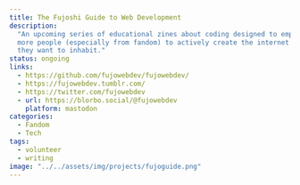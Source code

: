 ```yaml
---
title: The Fujoshi Guide to Web Development
description:
  "An upcoming series of educational zines about coding designed to empower
  more people (especially from fandom) to actively create the internet
  they want to inhabit."
status: ongoing
links:
  - https://github.com/fujowebdev/fujowebdev/
  - https://fujowebdev.tumblr.com/
  - https://twitter.com/fujowebdev
  - url: https://blorbo.social/@fujowebdev
    platform: mastodon
categories:
  - Fandom
  - Tech
tags:
  - volunteer
  - writing
image: "../../assets/img/projects/fujoguide.png"
---
```

